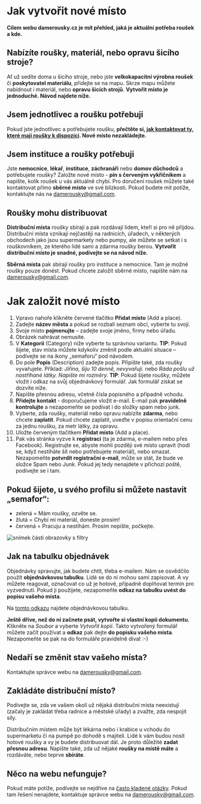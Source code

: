 # Jak vytvořit nové místo
**Cílem webu damerousky.cz je mít přehled, jaká je aktuální potřeba roušek a kde.**

## Nabízíte roušky, materiál, nebo opravu šicího stroje?
Ať už sedíte doma u šicího stroje, nebo jste  **velkokapacitní výrobna roušek** či **poskytovatel materiálu**, přidejte se na mapu. Skrze mapu můžete nabídnout i materiál, nebo **opravu šicích strojů**.
**Vytvořit místo je jednoduché. Návod najdete níže.**

## Jsem jednotlivec a roušku potřebuji
Pokud jste jednotlivec a potřebujete roušku, **přečtěte si, [jak kontaktovat ty, které mají roušky k dispozici](/ziskat-rousku). Nové místo nezakládejte.**

## Jsem instituce a roušky potřebuji
Jste **nemocnice**, **lékař**, **instituce**, **záchranáři** nebo **domov důchodců** a potřebujete roušky? 
Založte nové místo - **pin s červeným vykřičníkem** a  napište, kolik roušek u vás aktuálně chybí. 
Pro doručení roušek můžete také kontaktovat přímo **sběrné místo** ve své blízkosti.
Pokud budete mít potíže, kontaktujte nás na [damerousky@gmail.com](mailto:damerousky@gmail.com).

## Roušky mohu distribuovat
**Distribuční místa** roušky sbírají a pak rozdávají lidem, kteří si pro ně přijdou. Distribuční místa vznikají nejčastěji na radnicích, úřadech, v některých obchodech jako jsou supermarkety nebo pumpy, ale můžete se setkat i s rouškovníkem, ze kterého lidé sami a zdarma roušky berou.
**Vytvořit distribuční místo je snadné, podívejte se na návod níže.**

**Sběrná místa** pak sbírají roušky pro instituce a nemocnice. Tam je možné roušky pouze donést. Pokud chcete založit sběrné místo, napište nám na [damerousky@gmail.com](mailto:damerousky@gmail.com).


# Jak založit nové místo
1. Vpravo nahoře klikněte červené tlačítko **Přidat místo** (Add a place).
2. Zadejte **název města** a pokud se rozbalí seznam obcí, vyberte tu svoji.
3. Svoje místo **pojmenujte** – zadejte svoje jméno, firmy nebo úřadu.
4. Obrázek nahrávat nemusíte.
5. V **Kategorii** (Category) níže vyberte tu správnou variantu.
**TIP**: Pokud šijete, stav místa můžete kdykoliv změnit podle aktuální situace – podívejte se na ikony „semaforu“ pod návodem.
6. Do pole **Popis** (Description) zadejte popis. Připište také, zda roušky vyvařujete.
Příklad: *Jiřina, šiju 10 denně, nevyvařuji.* nebo *Ráda pošlu už nastříhané látky. Napište mi rozměry.*
**TIP**: Pokud šijete roušky, můžete vložit i odkaz na svůj objednávkový formulář. Jak formulář získat se dozvíte níže.
7. Napište přesnou adresu, včetně čísla popisného a případně vchodu.
8. **Přidejte kontakt** - doporučujeme vložit e-mail. E-mail pak **pravidelně kontrolujte** a nezapomeňte se podívat i do složky spam nebo junk.
9. Vyberte, zda roušky, materiál nebo opravu nabízíte **zdarma**, nebo chcete **zaplatit**. Pokud chcete zaplatit, uveďte v popisu
 orientační cenu za jednu roušku, za metr látky, za opravu.
10. Uložte červeným tlačitkem **Přidat místo** (Add a place).
11. Pak vás stránka vyzve k **registraci** (ta je zdarma, e-mailem nebo přes Facebook). Registrujte se, abyste mohli později své místo
 upravit (hodí se, když nestíháte šít nebo potřebujete materiál), nebo smazat. Nezapomeňte **potvrdit registrační e-mail**, může se stát, že bude ve složce Spam nebo Junk. Pokud jej tedy nenajdete v příchozí poště, podívejte se i tam.

 
 ## Pokud šijete, u svého profilu si můžete nastavit „semafor“:
* zelená = Mám roušky, ozvěte se.
* žlutá = Chybí mi materiál, doneste prosím!
* červená = Pracuju a nestíhám. Prosím nepište, počkejte.

![snímek části obrazovky s filtry](/obrazky/semafor.png "Použití filtrů jako semaforu.")

## Jak na tabulku objednávek
Objednávky spravujte, jak budete chtít, třeba e-mailem. Nám se osvědčilo použít **objednávkovou tabulku**. Lidé se do ní mohou sami
zapisovat. A vy můžete reagovat, označovat co už je hotové, případně doplňovat termín pro vyzvednutí. Pokud ji použijete, nezapomeňte **odkaz na tabulku uvést do popisu vašeho místa**. 

Na [tomto odkazu](https://docs.google.com/spreadsheets/d/1w6YsVZd8Xq7XFZ6a11Xe2Tyk1199KwZUCfrZaCpDdN8/edit#gid=0) najdete
objednávkovou tabulku.

**Ještě dříve, než do ní začnete psát, vytvořte si vlastní kopii dokumentu.** Klikněte na *Soubor* a vyberte *Vytvořit kopii*.
Takto vytvořený formulář můžete začít používat a **odkaz** pak dejte **do popisku vašeho místa**. Nezapomeňte se pak na do formuláře pravidelně dívat :-)

## Nedaří se změnit stav vašeho místa?
Kontaktujte správce webu na [damerousky@gmail.com](mailto:damerousky@gmail.com).

## Zakládáte distribuční místo?
Podívejte se, zda ve vašem okolí už nějaká distribuční místa neexistují (začaly je zakládat třeba radnice a městské úřady)
a zvažte, zda nespojit síly.

Distribučním místem může být lékárna nebo i krabice u vchodu do supermarketu či na pumpě po dohodě s majiteli. Lidé k vám budou
nosit hotové roušky a vy je budete distribuovat dál. Je proto důležité **zadat přesnou adresu**. Napište také, zda už nějaké
**roušky na místě máte** a rozdáváte, nebo teprve **sbíráte**.

## Něco na webu nefunguje?
Pokud máte potíže, podívejte se nejdříve na [často kladené otázky](/faq).
Pokud tam řešení nenajdete, kontaktuje správce webu na [damerousky@gmail.com](mailto:damerousky@gmail.com).
